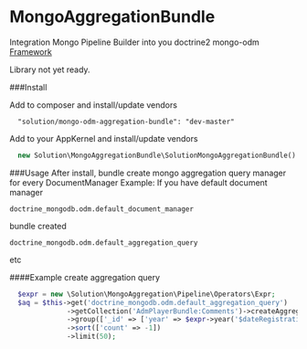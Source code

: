 MongoAggregationBundle
=======================

Integration Mongo Pipeline Builder into you doctrine2 mongo-odm [Framework](http://docs.mongodb.org/manual/aggregation/)

Library not yet ready.

###Install

Add to composer and install/update vendors
```
  "solution/mongo-odm-aggregation-bundle": "dev-master"
```

Add to your AppKernel and install/update vendors
``` php
  new Solution\MongoAggregationBundle\SolutionMongoAggregationBundle()
```

###Usage
After install, bundle create mongo aggregation query manager for every DocumentManager
Example:
If you have default document manager
```
doctrine_mongodb.odm.default_document_manager
```
bundle created
```
doctrine_mongodb.odm.default_aggregation_query
```
etc

####Example create aggregation query
``` php
  $expr = new \Solution\MongoAggregation\Pipeline\Operators\Expr;
  $aq = $this->get('doctrine_mongodb.odm.default_aggregation_query')
              ->getCollection('AdmPlayerBundle:Comments')->createAggregateQuery()
              ->group(['_id' => ['year' => $expr->year('$dateRegistration'), 'month' => $expr->month('$dateRegistration')], 'count' => $expr->sum(1)])
              ->sort(['count' => -1])
              ->limit(50);
```


